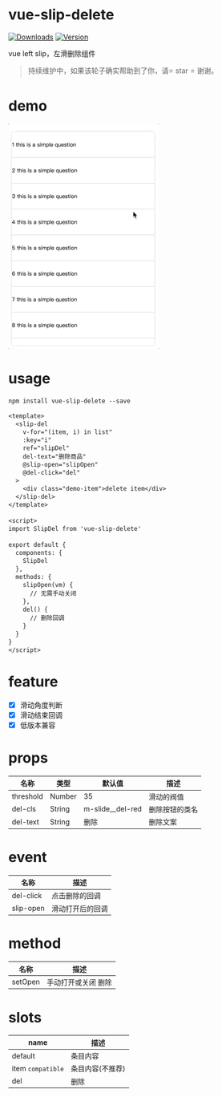 # vue-slip-delete
<p>
  <a href="https://www.npmjs.com/package/vue-slip-delete"><img src="https://img.shields.io/npm/dm/vue-slip-delete.svg" alt="Downloads"></a>
  <a href="https://www.npmjs.com/package/vue-slip-delete"><img src="https://img.shields.io/npm/v/vue-slip-delete.svg" alt="Version"></a>
</p>

vue left slip，左滑删除组件

> 持续维护中，如果该轮子确实帮助到了你，请:star: star :star: 谢谢。

# demo

<img src="./src/assets/demo.gif" width="300px">

# usage
```
npm install vue-slip-delete --save
```

```vue
<template>
  <slip-del
    v-for="(item, i) in list"
    :key="i"
    ref="slipDel"
    del-text="删除商品"
    @slip-open="slipOpen"
    @del-click="del"
  >
    <div class="demo-item">delete item</div>
  </slip-del>
</template>

<script>
import SlipDel from 'vue-slip-delete'

export default {
  components: {
    SlipDel
  },
  methods: {
    slipOpen(vm) {
      // 无需手动关闭
    },
    del() {
      // 删除回调
    }
  }
}
</script>
```
# feature
- [x] 滑动角度判断
- [x] 滑动结束回调
- [x] 低版本兼容

# props
名称|类型|默认值|描述
----|----|----|----
threshold|Number|35|滑动的阀值
del-cls|String|m-slide__del-red|删除按钮的类名
del-text|String|删除|删除文案

# event
名称|描述
----|----
del-click|点击删除的回调
slip-open|滑动打开后的回调

# method
名称|描述
----|----
setOpen|手动打开或关闭 删除

# slots
name|描述
----|----
default|条目内容
item `compatible` |条目内容(不推荐)
del|删除



